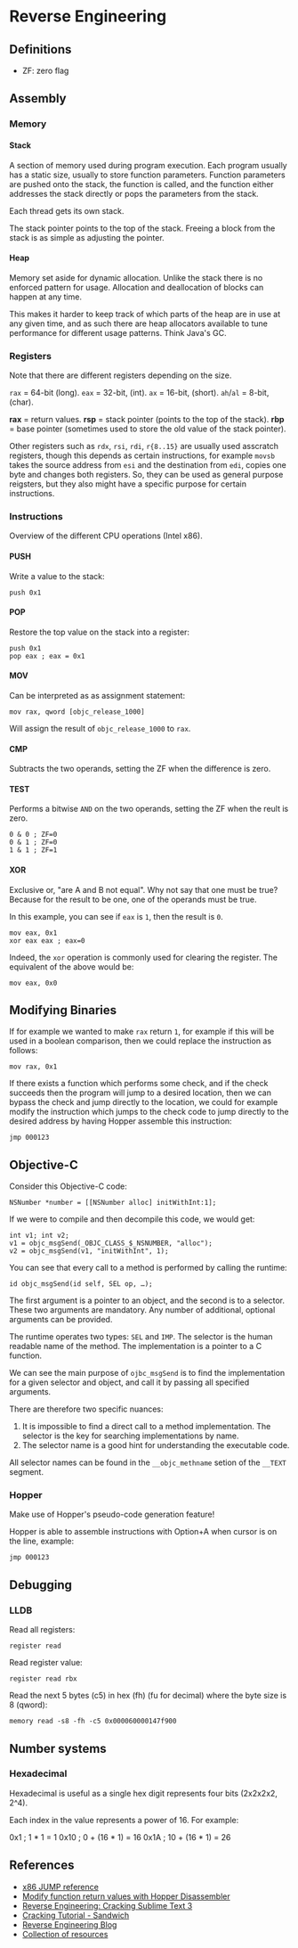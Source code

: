# Reverse Engineering

## Definitions

- ZF: zero flag

## Assembly

### Memory

#### Stack

A section of memory used during program execution. Each program usually has
a static size, usually to store function parameters. Function parameters are
pushed onto the stack, the function is called, and the function either addresses
the stack directly or pops the parameters from the stack.

Each thread gets its own stack.

The stack pointer points to the top of the stack. Freeing a block from the stack
is as simple as adjusting the pointer.

#### Heap

Memory set aside for dynamic allocation. Unlike the stack there is no enforced pattern
for usage. Allocation and deallocation of blocks can happen at any time.

This makes it harder to keep track of which parts of the heap are in use at any given
time, and as such there are heap allocators available to tune performance for different
usage patterns. Think Java's GC.

### Registers

Note that there are different registers depending on the size.

`rax` = 64-bit (long).
`eax` = 32-bit, (int).
`ax` = 16-bit, (short).
`ah`/`al` = 8-bit, (char).

**rax** = return values.
**rsp** = stack pointer (points to the top of the stack).
**rbp** = base pointer (sometimes used to store the old value of the stack pointer).

Other registers such as `rdx`, `rsi`, `rdi`, `r{8..15}` are usually used asscratch 
registers, though this depends as certain instructions, for example `movsb` takes the
source address from `esi` and the destination from `edi`, copies one byte and changes
both registers. So, they can be used as general purpose reigsters, but they also might
have a specific purpose for certain instructions.

### Instructions

Overview of the different CPU operations (Intel x86).

#### PUSH

Write a value to the stack:

```
push 0x1
```

#### POP

Restore the top value on the stack into a register:

```
push 0x1
pop eax ; eax = 0x1
```

#### MOV

Can be interpreted as as assignment statement:

```
mov rax, qword [objc_release_1000]
```

Will assign the result of `objc_release_1000` to `rax`.

#### CMP

Subtracts the two operands, setting the ZF when the difference is zero.

#### TEST

Performs a bitwise `AND` on the two operands, setting the ZF when the reult is zero.

```
0 & 0 ; ZF=0
0 & 1 ; ZF=0
1 & 1 ; ZF=1
```

#### XOR

Exclusive or, "are A and B not equal". 
Why not say that one must be true? Because for the result to be one, one of the operands must be true.

In this example, you can see if `eax` is `1`, then the result is `0`.

```
mov eax, 0x1
xor eax eax ; eax=0
```

Indeed, the `xor` operation is commonly used for clearing the register. The equivalent
of the above would be:

```
mov eax, 0x0
```

## Modifying Binaries

If for example we wanted to make `rax` return `1`, for example if this will be used in a 
boolean comparison, then we could replace the instruction as follows:

```
mov rax, 0x1
```

If there exists a function which performs some check, and if the check succeeds then
the program will jump to a desired location, then we can bypass the check and jump 
directly to the location, we could for example modify the instruction which jumps to the
check code to jump directly to the desired address by having Hopper assemble this instruction:

```
jmp 000123
```

## Objective-C

Consider this Objective-C code:

```
NSNumber *number = [[NSNumber alloc] initWithInt:1];
```

If we were to compile and then decompile this code, we would get:

```
int v1; int v2; 
v1 = objc_msgSend(_OBJC_CLASS_$_NSNUMBER, "alloc"); 
v2 = objc_msgSend(v1, "initWithInt", 1); 
```

You can see that every call to a method is performed by calling the runtime:

```
id objc_msgSend(id self, SEL op, …);
```

The first argument is a pointer to an object, and the second is to a selector. These
two arguments are mandatory. Any number of additional, optional arguments can be provided.

The runtime operates two types: `SEL` and `IMP`. 
The selector is the human readable name of the method. 
The implementation is a pointer to a C function.

We can see the main purpose of `ojbc_msgSend` is to find the implementation for a given
selector and object, and call it by passing all specified arguments.

There are therefore two specific nuances:

1. It is impossible to find a direct call to a method implementation. The selector is the key
for searching implementations by name.
2. The selector name is a good hint for understanding the executable code.

All selector names can be found in the `__objc_methname` setion of the `__TEXT` segment.

### Hopper

Make use of Hopper's pseudo-code generation feature!

Hopper is able to assemble instructions with Option+A when cursor is on the line, example:

```
jmp 000123
```

## Debugging

### LLDB

Read all registers:

```
register read
```

Read register value:

```
register read rbx
```

Read the next 5 bytes (c5) in hex (fh) (fu for decimal) where the byte size is 8 (qword):

```
memory read -s8 -fh -c5 0x000060000147f900
```

## Number systems

### Hexadecimal

Hexadecimal is useful as a single hex digit represents four bits (2x2x2x2, 2^4).

Each index in the value represents a power of 16. For example:

0x1  ; 1 * 1 = 1
0x10 ; 0 + (16 * 1) = 16
0x1A ; 10 + (16 * 1) = 26

## References

- [x86 JUMP reference](http://unixwiz.net/techtips/x86-jumps.html)
- [Modify function return values with Hopper Disassembler](https://www.programmersought.com/article/3300383897/)
- [Reverse Engineering: Cracking Sublime Text 3](https://web.archive.org/web/20181018131928/http://blog.fernandodominguez.me/cracking-sublime-text-3)
- [Cracking Tutorial - Sandwich](https://reverse.put.as/wp-content/uploads/2012/06/Sandwich_crackme_tut_qwertyoruiop.txt)
- [Reverse Engineering Blog](https://reverse.put.as/post/)
- [Collection of resources](https://github.com/michalmalik/osx-re-101)
